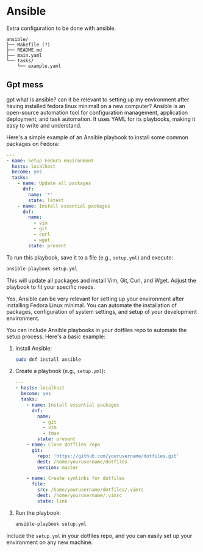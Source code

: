 # Ansible

Extra configuration to be done with ansible.

```
ansible/
├── Makefile (?)
├── README.md
├── main.yaml
└── tasks/
    └── example.yaml
```

## Gpt mess

gpt what is ansible? can it be relevant to setting up my environment after having installed fedora linux minimall on a new computer?
Ansible is an open-source automation tool for configuration management, application deployment, and task automation. It uses YAML for its playbooks, making it easy to write and understand.

Here's a simple example of an Ansible playbook to install some common packages on Fedora:

```yaml
---
- name: Setup Fedora environment
  hosts: localhost
  become: yes
  tasks:
    - name: Update all packages
      dnf:
        name: '*'
        state: latest
    - name: Install essential packages
      dnf:
        name:
          - vim
          - git
          - curl
          - wget
        state: present
```

To run this playbook, save it to a file (e.g., `setup.yml`) and execute:

```sh
ansible-playbook setup.yml
```

This will update all packages and install Vim, Git, Curl, and Wget. Adjust the playbook to fit your specific needs.

Yes, Ansible can be very relevant for setting up your environment after installing Fedora Linux minimal. You can automate the installation of packages, configuration of system settings, and setup of your development environment.

You can include Ansible playbooks in your dotfiles repo to automate the setup process. Here's a basic example:

1. Install Ansible:

   ```sh
   sudo dnf install ansible
   ```

2. Create a playbook (e.g., `setup.yml`):

   ```yaml
   ---
   - hosts: localhost
     become: yes
     tasks:
       - name: Install essential packages
         dnf:
           name:
             - git
             - vim
             - tmux
           state: present
       - name: Clone dotfiles repo
         git:
           repo: 'https://github.com/yourusername/dotfiles.git'
           dest: /home/yourusername/dotfiles
           version: master

       - name: Create symlinks for dotfiles
         file:
           src: /home/yourusername/dotfiles/.vimrc
           dest: /home/yourusername/.vimrc
           state: link
   ```

3. Run the playbook:

   ```sh
   ansible-playbook setup.yml
   ```

Include the `setup.yml` in your dotfiles repo, and you can easily set up your environment on any new machine.
